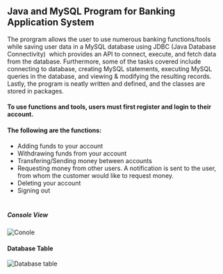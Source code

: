 ## Java and MySQL Program for Banking Application System
The prorgram allows the user to use numerous banking functions/tools while saving user data in a MySQL database using JDBC (Java Database Connectivity) 
which provides an API to connect, execute, and fetch data from the database. Furthermore, some of the tasks covered include connecting to database, creating MySQL statements,
executing MySQL queries in the database, and viewing & modifying the resulting records. Lastly, the program is neatly written and defined, and the classes are 
stored in packages.

#### To use functions and tools, users must first register and login to their account.
#### The following are the functions:
- Adding funds to your account 
- Withdrawing funds from your account
- Transfering/Sending money between accounts
- Requesting money from other users. A notification is sent to the user, from whom the customer would like to request money.
- Deleting your account
- Signing out

#


##### Console View
![Conole](https://user-images.githubusercontent.com/90580293/202102676-94d47556-b850-490b-885a-13fb5f23418a.png)


#### Database Table
![Database table](https://user-images.githubusercontent.com/90580293/202103070-813c3afc-a0cc-4723-9552-fbfc47fe88fa.png)
